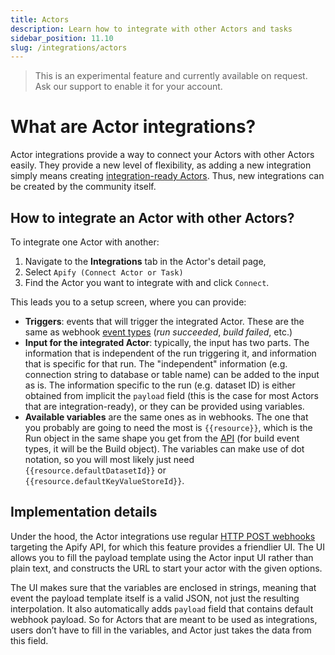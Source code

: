```yaml
---
title: Actors
description: Learn how to integrate with other Actors and tasks
sidebar_position: 11.10
slug: /integrations/actors
---
```


> This is an experimental feature and currently available on request. Ask our support to enable it for your account.

# What are Actor integrations?

 Actor integrations provide a way to connect your Actors with other Actors easily. They provide a new level of flexibility, as adding a new integration simply means creating [integration-ready Actors]('/platform/integrations/integration-ready-actors'). Thus, new integrations can be created by the community itself.

## How to integrate an Actor with other Actors?

To integrate one Actor with another:

1. Navigate to the **Integrations** tab in the Actor's detail page,
2. Select `Apify (Connect Actor or Task)`
3. Find the Actor you want to integrate with and click `Connect`.

This leads you to a setup screen, where you can provide:

- **Triggers**: events that will trigger the integrated Actor. These are the same as webhook [event types](/platform/integrations/webhooks/events) (*run succeeded*, *build failed*, etc.)
- **Input for the integrated Actor**: typically, the input has two parts. The information that is independent of the run triggering it, and information that is specific for that run. The "independent" information (e.g. connection string to database or table name) can be added to the input as is. The information specific to the run (e.g. dataset ID) is either obtained from implicit the `payload` field (this is the case for most Actors that are integration-ready), or they can be provided using variables.
- **Available variables** are the same ones as in webhooks. The one that you probably are going to need the most is `{{resource}}`, which is the Run object in the same shape you get from the [API](/api/v2#/reference/actor-runs/run-object-and-its-storages/get-run) (for build event types, it will be the Build object). The variables can make use of dot notation, so you will most likely just need `{{resource.defaultDatasetId}}` or `{{resource.defaultKeyValueStoreId}}`.

## Implementation details

Under the hood, the Actor integrations use regular [HTTP POST webhooks](https://www.redhat.com/en/topics/automation/what-is-a-webhook) targeting the Apify API, for which this feature provides a friendlier UI. The UI allows you to fill the payload template using the Actor input UI rather than plain text, and constructs the URL to start your actor with the given options.

The UI makes sure that the variables are enclosed in strings, meaning that event the payload template itself is a valid JSON, not just the resulting interpolation. It also automatically adds `payload` field that contains default webhook payload. So for Actors that are meant to be used as integrations, users don’t have to fill in the variables, and Actor just takes the data from this field.
